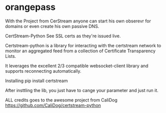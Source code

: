 # orangepass



With the Project from CerStream anyone can start his own obserevr for domains or even create his own passive DNS.

CertStream-Python
See SSL certs as they're issued live.

Certstream-python is a library for interacting with the certstream network to monitor an aggregated feed from a collection of Certificate Transparency Lists.

It leverages the excellent 2/3 compatible websocket-client library and supports reconnecting automatically.

Installing
pip install certstream

After insttling the lib, you just have to cange your parameter and just run it. 

ALL credits goes to the awesome project from CaliDog https://github.com/CaliDog/certstream-python
